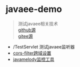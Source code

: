 # javaee-demo
> 测试javaee相关技术  
[github源](https://github.com/netbuffer/javaee-demo)  
[gitee源](https://gitee.com/netbuffer/javaee-demo)

* /TestServlet 测试javaee监听器
* [cors-filter跨域设置](http://software.dzhuvinov.com/cors-filter-installation.html)
* [javamelody监控工具](https://github.com/javamelody/javamelody/wiki/UserGuide)
